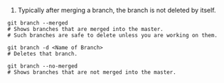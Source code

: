 1. Typically after merging a branch, the branch is not deleted by itself.
``` shell
git branch --merged
# Shows branches that are merged into the master.
# Such branches are safe to delete unless you are working on them.

git branch -d <Name of Branch>
# Deletes that branch.

git branch --no-merged
# Shows branches that are not merged into the master.
```